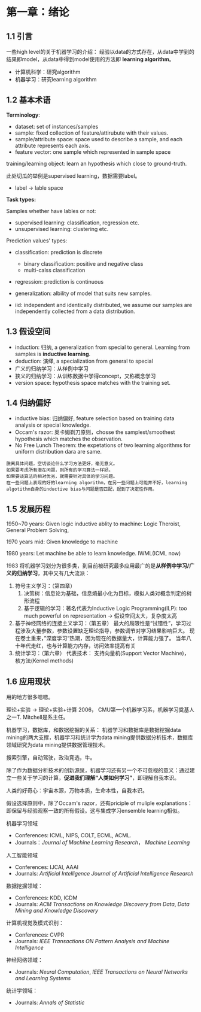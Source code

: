# 第一章：绪论

## 1.1 引言
一些high level的关于机器学习的介绍：
经验以data的方式存在，从data中学到的结果即model，从data中得到model使用的方法即 **learning algorithm**。
- 计算机科学：研究algorithm
- 机器学习：研究learning algorithm


## 1.2 基本术语
**Terminology**:
- dataset: set of instances/samples
- sample: fixed collection of feature/attirubute with their values.
- sample/attribute space: space used to describe a sample, and each attribute represents each axis.
- feature vector: one sample which represented in sample space

training/learning object: learn an hypothesis which close to ground-truth.

此处切瓜的举例是supervised learning，数据需要label。
- label -> lable space

**Task types:**

Samples whether have lables or not:
- supervised learning: classification, regression etc.
- unsupervised learning: clustering etc.

Prediction values' types:
- classification: prediction is discrete
	- binary classification: positive and negative class
	- multi-calss classification
- regression: prediction is continuous


- generalization: albility of model that suits new samples.
- iid: independent and identically distributed, we assume our samples are independently collected from a data distribution.

## 1.3 假设空间
- induction: 归纳, a generalization from special to general. Learning from samples is **inductive learning**.
- deduction: 演绎, a specialization from general to special
- 广义的归纳学习：从样例中学习
- 狭义的归纳学习：从训练数据中学得concept，又称概念学习
- version space: hypothesis space matches with the training set.

## 1.4 归纳偏好
- inductive bias: 归纳偏好, feature selection based on training data analysis or special knowledge.
- Occam's razor: 奥卡姆剃刀原则，chosse the samplest/smoothest hypothesis which matches the observation.
- No Free Lunch Theorem: the expetations of two learning algorithms for uniform distribution dara are same. 

```
脱离具体问题，空切谈论什么学习方法更好，毫无意义。
如果要考虑所有潜在问题，则所有的学习算法一样好。
如果要谈算法的相对优劣，就需要针对具体的学习问题。
在一些问题上表现的好的learning algorithm，在另一些问题上可能并不好，learning algotithm自身的inductive bias与问题是否匹配，起到了决定性作用。
```

## 1.5 发展历程
1950~70 years: Given logic inductive ablity to machine: Logic Theroist, General Problem Solving,

1970 years mid: Given knowledge to machine

1980 years: Let machine be able to learn knowledge. IWML(ICML now)

1983 将机器学习划分为很多类，到目前被研究最多应用最广的是**从样例中学习/广义的归纳学习**，其中又有几大流派：
1. 符号主义学习：（第四章）
	1. 决策树：信息论为基础，信息熵最小化为目标，模拟人类对概念判定的树形流程
	2. 基于逻辑的学习：著名代表为Inductive Logic Programming(ILP): too much powerful on representation -> 假设空间太大，复杂度太高
2. 基于神经网络的连接主义学习：（第五章）
	最大的局限性是“试错性”，学习过程涉及大量参数，参数设置缺乏理论指导，参数调节对学习结果影响巨大。
	现在卷土重来，”深度学习“热潮，因为现在的数据量大，计算能力强了。
	当年八十年代走红，也与计算能力内存，访问效率提高有关
3. 统计学习：（第六章）
	代表技术： 支持向量机(Support Vector Machine)， 核方法(Kernel methods)


 ## 1.6 应用现状

用的地方很多嗯嗯。

理论+实验 -> 理论+实验+计算
2006， CMU第一个机器学习系，机器学习奠基人之一T. Mitchell是系主任。

机器学习，数据库，和数据挖掘的关系：
机器学习和数据库是数据挖掘data mining的两大支撑，机器学习和统计学为data mining提供数据分析技术，数据库领域研究为data mining提供数据管理技术。

搜索引擎，自动驾驶，政治竞选，牛。

除了作为数据分析技术的创新源泉，机器学习还有另一个不可忽视的意义：通过建立一些关于学习的计算，**促进我们理解“人类如何学习”**，即理解自我本识。

人类的好奇心：宇宙本源，万物本质，生命本性，自我本识。

假设选择原则中，除了Occam's razor，还有priciple of muliple explanations：即保留与经验观察一致的所有假设。这与集成学习ensemble learning相似。

机器学习领域
- Conferences: ICML, NIPS, COLT, ECML, ACML.
- Journals：*Journal of Machine Learning Research*， *Machine Learning*

人工智能领域
- Conferences: IJCAI, AAAI
- Journals: *Artificial Intelligence* *Journal of Artificial Intelligence Research*

数据挖掘领域：
- Conferences: KDD, ICDM
- Journals: *ACM Transactions on Knowledge Discovery from Data*,  *Data Mining and Knowledge Discovery*

计算机视觉及模式识别：
- Conferences: CVPR
- Journals: *IEEE Transactions ON Pattern Analysis and Machine Intelligence*

神经网络领域：
- Journals: *Neural Computation*, *IEEE Transactions on Neural Networks and Learning Systems*

统计学领域：
- Journals: *Annals of Statistic*

